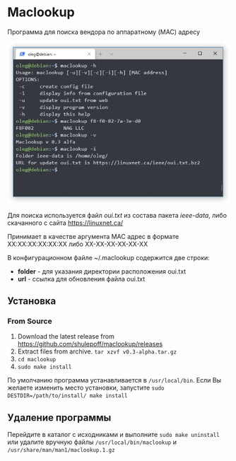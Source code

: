 # Maclookup
Программа для поиска вендора по аппаратному (MAC) адресу

![Example](./maclookup.png)

Для поиска используется файл _oui.txt_ из состава пакета _ieee-data_, либо скачанного с сайта https://linuxnet.ca/

Принимает в качестве аргумента MAC адрес в формате XX:XX:XX:XX:XX:XX либо XX-XX-XX-XX-XX-XX

В конфигурационном файле ~/.maclookup содержится две строки:

 * **folder** - для указания директории расположения oui.txt
 * **url** - ссылка для обновления файла oui.txt
## Установка
### From Source

1. Download the latest release from https://github.com/shulepoff/maclookup/releases
1. Extract files from archive. `tar xzvf v0.3-alpha.tar.gz`
1. `cd maclookup`
1. `sudo make install`

По умолчанию программа устанавливается в `/usr/local/bin`. Если Вы желаете изменить место установки, запустите `sudo DESTDIR=/path/to/install/ make install`

## Удаление программы
Перейдите в каталог с исходниками и выполните `sudo make uninstall`
или
удалите вручную файлы `/usr/local/bin/maclookup` и `/usr/share/man/man1/maclookup.1.gz`
